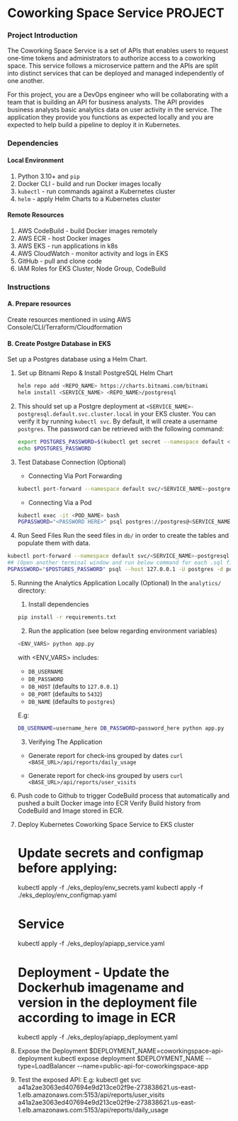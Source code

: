 # Coworking Space Service PROJECT

### Project Introduction
The Coworking Space Service is a set of APIs that enables users to request one-time tokens and administrators to authorize access to a coworking space. This service follows a microservice pattern and the APIs are split into distinct services that can be deployed and managed independently of one another.

For this project, you are a DevOps engineer who will be collaborating with a team that is building an API for business analysts. The API provides business analysts basic analytics data on user activity in the service. The application they provide you functions as expected locally and you are expected to help build a pipeline to deploy it in Kubernetes.

### Dependencies
#### Local Environment
1. Python 3.10+ and `pip`
2. Docker CLI - build and run Docker images locally
3. `kubectl` - run commands against a Kubernetes cluster
4. `helm` - apply Helm Charts to a Kubernetes cluster

#### Remote Resources
1. AWS CodeBuild - build Docker images remotely
2. AWS ECR - host Docker images
3. AWS EKS - run applications in k8s
4. AWS CloudWatch - monitor activity and logs in EKS
5. GitHub - pull and clone code
6. IAM Roles for EKS Cluster, Node Group, CodeBuild

### Instructions

#### A. Prepare resources
Create resources mentioned in <Remote Resources> using AWS Console/CLI/Terraform/Cloudformation

#### B. Create Postgre Database in EKS
Set up a Postgres database using a Helm Chart.

1. Set up Bitnami Repo & Install PostgreSQL Helm Chart
    ```bash
    helm repo add <REPO_NAME> https://charts.bitnami.com/bitnami
    helm install <SERVICE_NAME> <REPO_NAME>/postgresql
    ```

2. This should set up a Postgre deployment at `<SERVICE_NAME>-postgresql.default.svc.cluster.local` in your EKS cluster. You can verify it by running `kubectl svc`. By default, it will create a username `postgres`. The password can be retrieved with the following command:
    ```bash
    export POSTGRES_PASSWORD=$(kubectl get secret --namespace default <SERVICE_NAME>-postgresql -o jsonpath="{.data.postgres-password}" | base64 -d)
    echo $POSTGRES_PASSWORD
    ```

3. Test Database Connection (Optional)
    * Connecting Via Port Forwarding
    ```bash
    kubectl port-forward --namespace default svc/<SERVICE_NAME>-postgresql 5432:5432 & PGPASSWORD="$POSTGRES_PASSWORD" psql --host 127.0.0.1 -U postgres -d postgres -p 5432
    ```

    * Connecting Via a Pod
    ```bash
    kubectl exec -it <POD_NAME> bash
    PGPASSWORD="<PASSWORD HERE>" psql postgres://postgres@<SERVICE_NAME>:5432/postgres -c <COMMAND_HERE>
    ```

4. Run Seed Files
Run the seed files in `db/` in order to create the tables and populate them with data.
```bash
kubectl port-forward --namespace default svc/<SERVICE_NAME>-postgresql 5432:5432
## (Open another terminal window and run below command for each .sql file in db/ ):
PGPASSWORD="$POSTGRES_PASSWORD" psql --host 127.0.0.1 -U postgres -d postgres -p 5432 < <FILE_NAME.sql>
```

5. Running the Analytics Application Locally (Optional)
    In the `analytics/` directory:
    1. Install dependencies
    ```bash
    pip install -r requirements.txt
    ```
    2. Run the application (see below regarding environment variables)
    ```bash
    <ENV_VARS> python app.py
    ```
    with <ENV_VARS> includes:
    * `DB_USERNAME`
    * `DB_PASSWORD`
    * `DB_HOST` (defaults to `127.0.0.1`)
    * `DB_PORT` (defaults to `5432`)
    * `DB_NAME` (defaults to `postgres`)

    E.g:
    ```bash
    DB_USERNAME=username_here DB_PASSWORD=password_here python app.py
    ```

    3. Verifying The Application
    * Generate report for check-ins grouped by dates
    `curl <BASE_URL>/api/reports/daily_usage`

    * Generate report for check-ins grouped by users
    `curl <BASE_URL>/api/reports/user_visits`

6. Push code to Github to trigger CodeBuild process that automatically and pushed a built Docker image into ECR
    Verify Build history from CodeBuild and Image stored in ECR.

7. Deploy Kubernetes Coworking Space Service to EKS cluster
    # Update secrets and configmap before applying:
    kubectl apply -f ./eks_deploy/env_secrets.yaml
    kubectl apply -f ./eks_deploy/env_configmap.yaml
    # Service
    kubectl apply -f ./eks_deploy/apiapp_service.yaml
    # Deployment - Update the Dockerhub imagename and version in the deployment file according to image in ECR
    kubectl apply -f ./eks_deploy/apiapp_deployment.yaml
    
8. Expose the Deployment
    $DEPLOYMENT_NAME=coworkingspace-api-deployment
    kubectl expose deployment $DEPLOYMENT_NAME --type=LoadBalancer --name=public-api-for-coworkingspace-app

9. Test the exposed API:
    E.g:
    kubectl get svc
    a41a2ae3063ed407694e9d213ce02f9e-273838621.us-east-1.elb.amazonaws.com:5153/api/reports/user_visits
    a41a2ae3063ed407694e9d213ce02f9e-273838621.us-east-1.elb.amazonaws.com:5153/api/reports/daily_usage